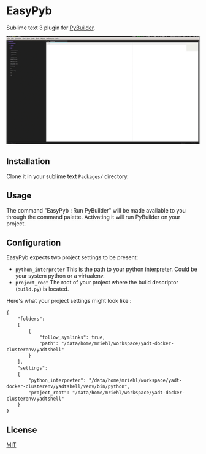 EasyPyb
=======

Sublime text 3 plugin for [PyBuilder](http://pybuilder.github.io).

![EasyPyb provides PyBuilder integration for Sublime Text 3](easypyb.gif)

## Installation
Clone it in your sublime text `Packages/` directory.

## Usage
The command "EasyPyb : Run PyBuilder" will be made available to you through the command palette. Activating it will run PyBuilder on your project.

## Configuration
EasyPyb expects two project settings to be present:

* `python_interpreter`
  This is the path to your python interpreter. Could be your system python or a virtualenv.
* `project_root`
  The root of your project where the build descriptor (`build.py`) is located.

Here's what your project settings might look like :

```
{
    "folders":
    [
        {
            "follow_symlinks": true,
            "path": "/data/home/mriehl/workspace/yadt-docker-clusterenv/yadtshell"
        }
    ],
    "settings":
    {
        "python_interpreter": "/data/home/mriehl/workspace/yadt-docker-clusterenv/yadtshell/venv/bin/python",
        "project_root": "/data/home/mriehl/workspace/yadt-docker-clusterenv/yadtshell"
    }
}
```

## License
[MIT](https://github.com/mriehl/EasyPyb/blob/master/LICENSE)
